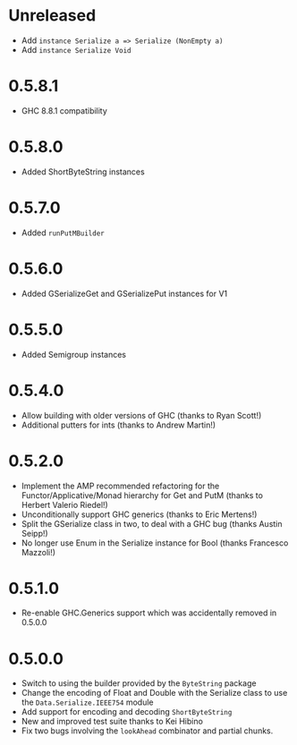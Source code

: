 Unreleased
==========

* Add `instance Serialize a => Serialize (NonEmpty a)`
* Add `instance Serialize Void`

0.5.8.1
=======
* GHC 8.8.1 compatibility

0.5.8.0
=======
* Added ShortByteString instances

0.5.7.0
=======
* Added `runPutMBuilder`

0.5.6.0
=======
* Added GSerializeGet and GSerializePut instances for V1

0.5.5.0
=======
* Added Semigroup instances

0.5.4.0
=======

* Allow building with older versions of GHC (thanks to Ryan Scott!)
* Additional putters for ints (thanks to Andrew Martin!)

0.5.2.0
======

* Implement the AMP recommended refactoring for the Functor/Applicative/Monad
  hierarchy for Get and PutM (thanks to Herbert Valerio Riedel!)
* Unconditionally support GHC generics (thanks to Eric Mertens!)
* Split the GSerialize class in two, to deal with a GHC bug (thanks Austin Seipp!)
* No longer use Enum in the Serialize instance for Bool (thanks Francesco Mazzoli!)

0.5.1.0
=======

* Re-enable GHC.Generics support which was accidentally removed in 0.5.0.0

0.5.0.0
=======

* Switch to using the builder provided by the `ByteString` package
* Change the encoding of Float and Double with the Serialize class to use the
  `Data.Serialize.IEEE754` module
* Add support for encoding and decoding `ShortByteString`
* New and improved test suite thanks to Kei Hibino
* Fix two bugs involving the `lookAhead` combinator and partial chunks.
